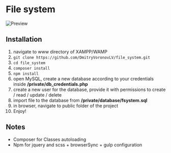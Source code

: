 # File system
![Preview](https://user-images.githubusercontent.com/44952559/61183580-9be8e400-a64b-11e9-93da-22ba5e3be43a.png)

## Installation
1. navigate to www directory of XAMPP/WAMP
2. `git clone https://github.com/DmitryVoronovLV/file_system.git`
3. `cd file_system`
4. `composer install`
5. `npm install`
6. open MySQL, create a new database according to your credentials inside __/private/db_credentials.php__
7. create a new user for the database, provide it with permissions to create / read / update / delete
8. import file to the database from __/private/database/fsystem.sql__
9. in browser, navigate to public folder of the project
10. Enjoy!

## Notes
* Composer for Classes autoloading
* Npm for jquery and scss + browserSync + gulp configuration
